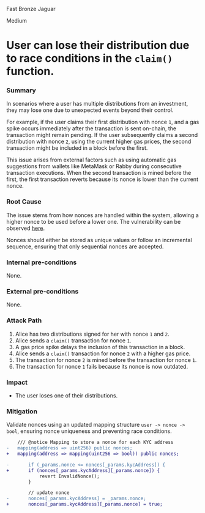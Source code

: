 Fast Bronze Jaguar

Medium

# User can lose their distribution due to race conditions in the `claim()` function.

### Summary

In scenarios where a user has multiple distributions from an investment, they may lose one due to unexpected events beyond their control.

For example, if the user claims their first distribution with nonce `1`, and a gas spike occurs immediately after the transaction is sent on-chain, the transaction might remain pending. If the user subsequently claims a second distribution with nonce `2`, using the current higher gas prices, the second transaction might be included in a block before the first. 

This issue arises from external factors such as using automatic gas suggestions from wallets like MetaMask or Rabby during consecutive transaction executions. When the second transaction is mined before the first, the first transaction reverts because its nonce is lower than the current nonce.

### Root Cause

The issue stems from how nonces are handled within the system, allowing a higher nonce to be used before a lower one. The vulnerability can be observed [here](https://github.com/sherlock-audit/2024-11-vvv-exchange-update/blob/main/vvv-platform-smart-contracts/contracts/vc/VVVVCTokenDistributor.sol#L115-L117).

Nonces should either be stored as unique values or follow an incremental sequence, ensuring that only sequential nonces are accepted.

### Internal pre-conditions

None.

### External pre-conditions

None.

### Attack Path

1. Alice has two distributions signed for her with nonce `1` and `2`.
2. Alice sends a `claim()` transaction for nonce `1`.
3. A gas price spike delays the inclusion of this transaction in a block.
4. Alice sends a `claim()` transaction for nonce `2` with a higher gas price.
5. The transaction for nonce `2` is mined before the transaction for nonce `1`.
6. The transaction for nonce `1` fails because its nonce is now outdated.

### Impact

- The user loses one of their distributions.

### Mitigation

Validate nonces using an updated mapping structure `user -> nonce -> bool`, ensuring nonce uniqueness and preventing race conditions.

```diff
    /// @notice Mapping to store a nonce for each KYC address
-   mapping(address => uint256) public nonces;
+   mapping(address => mapping(uint256 => bool)) public nonces;
```

```diff
-       if (_params.nonce <= nonces[_params.kycAddress]) {
+       if (nonces[_params.kycAddress][_params.nonce]) {
            revert InvalidNonce();
        }
```

```diff
        // update nonce
-       nonces[_params.kycAddress] = _params.nonce;
+       nonces[_params.kycAddress][_params.nonce] = true;
```